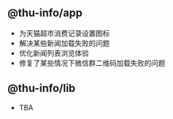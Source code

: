 ## @thu-info/app
- 为天猫超市消费记录设置图标
- 解决某些新闻加载失败的问题
- 优化新闻列表浏览体验
- 修复了某些情况下微信群二维码加载失败的问题

## @thu-info/lib
- TBA
